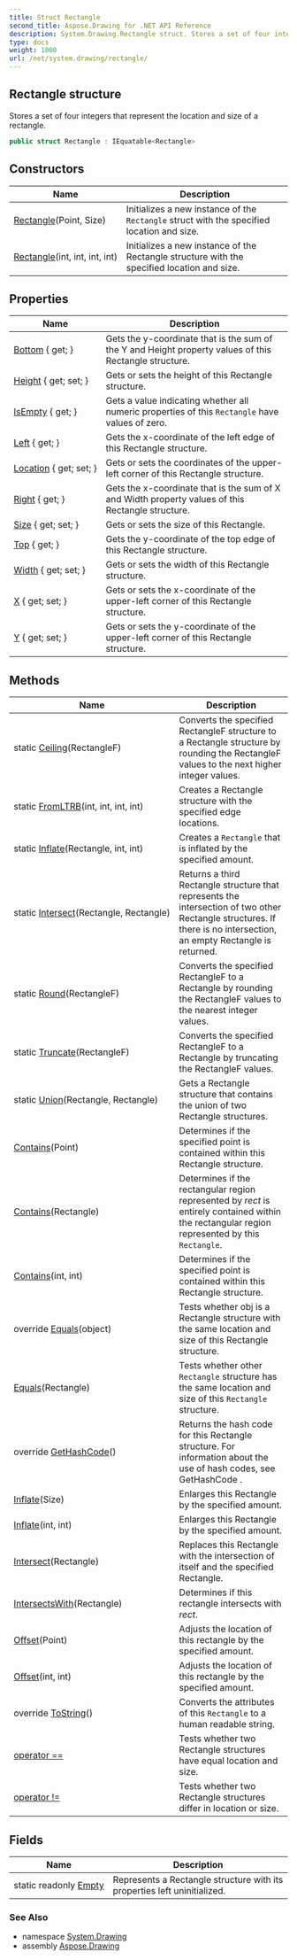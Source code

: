 ```yaml
---
title: Struct Rectangle
second_title: Aspose.Drawing for .NET API Reference
description: System.Drawing.Rectangle struct. Stores a set of four integers that represent the location and size of a rectangle
type: docs
weight: 1000
url: /net/system.drawing/rectangle/
---
```

## Rectangle structure

Stores a set of four integers that represent the location and size of a rectangle.

```csharp
public struct Rectangle : IEquatable<Rectangle>
```

## Constructors

| Name | Description |
| --- | --- |
| [Rectangle](rectangle/#constructor_1)(Point, Size) | Initializes a new instance of the `Rectangle` struct with the specified location and size. |
| [Rectangle](rectangle/#constructor)(int, int, int, int) | Initializes a new instance of the Rectangle structure with the specified location and size. |

## Properties

| Name | Description |
| --- | --- |
| [Bottom](../../system.drawing/rectangle/bottom/) { get; } | Gets the y-coordinate that is the sum of the Y and Height property values of this Rectangle structure. |
| [Height](../../system.drawing/rectangle/height/) { get; set; } | Gets or sets the height of this Rectangle structure. |
| [IsEmpty](../../system.drawing/rectangle/isempty/) { get; } | Gets a value indicating whether all numeric properties of this `Rectangle` have values of zero. |
| [Left](../../system.drawing/rectangle/left/) { get; } | Gets the x-coordinate of the left edge of this Rectangle structure. |
| [Location](../../system.drawing/rectangle/location/) { get; set; } | Gets or sets the coordinates of the upper-left corner of this Rectangle structure. |
| [Right](../../system.drawing/rectangle/right/) { get; } | Gets the x-coordinate that is the sum of X and Width property values of this Rectangle structure. |
| [Size](../../system.drawing/rectangle/size/) { get; set; } | Gets or sets the size of this Rectangle. |
| [Top](../../system.drawing/rectangle/top/) { get; } | Gets the y-coordinate of the top edge of this Rectangle structure. |
| [Width](../../system.drawing/rectangle/width/) { get; set; } | Gets or sets the width of this Rectangle structure. |
| [X](../../system.drawing/rectangle/x/) { get; set; } | Gets or sets the x-coordinate of the upper-left corner of this Rectangle structure. |
| [Y](../../system.drawing/rectangle/y/) { get; set; } | Gets or sets the y-coordinate of the upper-left corner of this Rectangle structure. |

## Methods

| Name | Description |
| --- | --- |
| static [Ceiling](../../system.drawing/rectangle/ceiling/)(RectangleF) | Converts the specified RectangleF structure to a Rectangle structure by rounding the RectangleF values to the next higher integer values. |
| static [FromLTRB](../../system.drawing/rectangle/fromltrb/)(int, int, int, int) | Creates a Rectangle structure with the specified edge locations. |
| static [Inflate](../../system.drawing/rectangle/inflate/)(Rectangle, int, int) | Creates a `Rectangle` that is inflated by the specified amount. |
| static [Intersect](../../system.drawing/rectangle/intersect/)(Rectangle, Rectangle) | Returns a third Rectangle structure that represents the intersection of two other Rectangle structures. If there is no intersection, an empty Rectangle is returned. |
| static [Round](../../system.drawing/rectangle/round/)(RectangleF) | Converts the specified RectangleF to a Rectangle by rounding the RectangleF values to the nearest integer values. |
| static [Truncate](../../system.drawing/rectangle/truncate/)(RectangleF) | Converts the specified RectangleF to a Rectangle by truncating the RectangleF values. |
| static [Union](../../system.drawing/rectangle/union/)(Rectangle, Rectangle) | Gets a Rectangle structure that contains the union of two Rectangle structures. |
| [Contains](../../system.drawing/rectangle/contains/#contains_1)(Point) | Determines if the specified point is contained within this Rectangle structure. |
| [Contains](../../system.drawing/rectangle/contains/#contains_2)(Rectangle) | Determines if the rectangular region represented by *rect* is entirely contained within the rectangular region represented by this `Rectangle`. |
| [Contains](../../system.drawing/rectangle/contains/#contains)(int, int) | Determines if the specified point is contained within this Rectangle structure. |
| override [Equals](../../system.drawing/rectangle/equals/#equals_1)(object) | Tests whether obj is a Rectangle structure with the same location and size of this Rectangle structure. |
| [Equals](../../system.drawing/rectangle/equals/#equals)(Rectangle) | Tests whether other `Rectangle` structure has the same location and size of this `Rectangle` structure. |
| override [GetHashCode](../../system.drawing/rectangle/gethashcode/)() | Returns the hash code for this Rectangle structure. For information about the use of hash codes, see GetHashCode . |
| [Inflate](../../system.drawing/rectangle/inflate/#inflate_1)(Size) | Enlarges this Rectangle by the specified amount. |
| [Inflate](../../system.drawing/rectangle/inflate/#inflate)(int, int) | Enlarges this Rectangle by the specified amount. |
| [Intersect](../../system.drawing/rectangle/intersect/)(Rectangle) | Replaces this Rectangle with the intersection of itself and the specified Rectangle. |
| [IntersectsWith](../../system.drawing/rectangle/intersectswith/)(Rectangle) | Determines if this rectangle intersects with *rect*. |
| [Offset](../../system.drawing/rectangle/offset/#offset_1)(Point) | Adjusts the location of this rectangle by the specified amount. |
| [Offset](../../system.drawing/rectangle/offset/#offset)(int, int) | Adjusts the location of this rectangle by the specified amount. |
| override [ToString](../../system.drawing/rectangle/tostring/)() | Converts the attributes of this `Rectangle` to a human readable string. |
| [operator ==](../../system.drawing/rectangle/op_equality/) | Tests whether two Rectangle structures have equal location and size. |
| [operator !=](../../system.drawing/rectangle/op_inequality/) | Tests whether two Rectangle structures differ in location or size. |

## Fields

| Name | Description |
| --- | --- |
| static readonly [Empty](../../system.drawing/rectangle/empty/) | Represents a Rectangle structure with its properties left uninitialized. |

### See Also

* namespace [System.Drawing](../../system.drawing/)
* assembly [Aspose.Drawing](../../)


